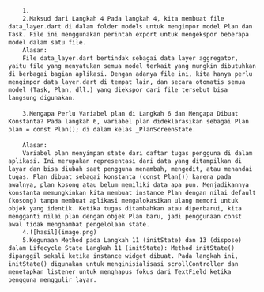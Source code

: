         1.
        2.Maksud dari Langkah 4 Pada langkah 4, kita membuat file data_layer.dart di dalam folder models untuk mengimpor model Plan dan Task. File ini menggunakan perintah export untuk mengekspor beberapa model dalam satu file.
        Alasan:
        File data_layer.dart bertindak sebagai data layer aggregator, yaitu file yang menyatukan semua model terkait yang mungkin dibutuhkan di berbagai bagian aplikasi. Dengan adanya file ini, kita hanya perlu mengimpor data_layer.dart di tempat lain, dan secara otomatis semua model (Task, Plan, dll.) yang diekspor dari file tersebut bisa langsung digunakan.

        3.Mengapa Perlu Variabel plan di Langkah 6 dan Mengapa Dibuat Konstanta? Pada langkah 6, variabel plan dideklarasikan sebagai Plan plan = const Plan(); di dalam kelas _PlanScreenState.

        Alasan:
        Variabel plan menyimpan state dari daftar tugas pengguna di dalam aplikasi. Ini merupakan representasi dari data yang ditampilkan di layar dan bisa diubah saat pengguna menambah, mengedit, atau menandai tugas. Plan dibuat sebagai konstanta (const Plan()) karena pada awalnya, plan kosong atau belum memiliki data apa pun. Menjadikannya konstanta memungkinkan kita membuat instance Plan dengan nilai default (kosong) tanpa membuat aplikasi mengalokasikan ulang memori untuk objek yang identik. Ketika tugas ditambahkan atau diperbarui, kita mengganti nilai plan dengan objek Plan baru, jadi penggunaan const awal tidak menghambat pengelolaan state.
        4.![hasil](image.png)
        5.Kegunaan Method pada Langkah 11 (initState) dan 13 (dispose) dalam Lifecycle State Langkah 11 (initState): Method initState() dipanggil sekali ketika instance widget dibuat. Pada langkah ini, initState() digunakan untuk menginisialisasi scrollController dan menetapkan listener untuk menghapus fokus dari TextField ketika pengguna menggulir layar.